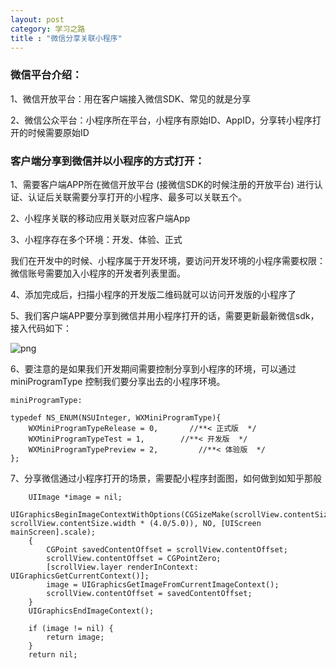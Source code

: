 ```yaml
---
layout: post
category: 学习之路
title : "微信分享关联小程序"
---
```


### 微信平台介绍：

1、微信开放平台：用在客户端接入微信SDK、常见的就是分享

2、微信公众平台：小程序所在平台，小程序有原始ID、AppID，分享转小程序打开的时候需要原始ID



### 客户端分享到微信并以小程序的方式打开：

1、需要客户端APP所在微信开放平台 (接微信SDK的时候注册的开放平台) 进行认证、认证后关联需要分享打开的小程序、最多可以关联五个。

2、小程序关联的移动应用关联对应客户端App

3、小程序存在多个环境：开发、体验、正式

我们在开发中的时候、小程序属于开发环境，要访问开发环境的小程序需要权限：微信账号需要加入小程序的开发者列表里面。

4、添加完成后，扫描小程序的开发版二维码就可以访问开发版的小程序了

5、我们客户端APP要分享到微信并用小程序打开的话，需要更新最新微信sdk，接入代码如下：



![png](https://xilankong.github.io/resource/miniapp.png)



6、要注意的是如果我们开发期间需要控制分享到小程序的环境，可以通过miniProgramType 控制我们要分享出去的小程序环境。

```
miniProgramType:

typedef NS_ENUM(NSUInteger, WXMiniProgramType){
    WXMiniProgramTypeRelease = 0,       //**< 正式版  */
    WXMiniProgramTypeTest = 1,        //**< 开发版  */
    WXMiniProgramTypePreview = 2,         //**< 体验版  */
};
```



7、分享微信通过小程序打开的场景，需要配小程序封面图，如何做到如知乎那般

```
    UIImage *image = nil;
    UIGraphicsBeginImageContextWithOptions(CGSizeMake(scrollView.contentSize.width, scrollView.contentSize.width * (4.0/5.0)), NO, [UIScreen mainScreen].scale);
    {
        CGPoint savedContentOffset = scrollView.contentOffset;
        scrollView.contentOffset = CGPointZero;
        [scrollView.layer renderInContext: UIGraphicsGetCurrentContext()];
        image = UIGraphicsGetImageFromCurrentImageContext();
        scrollView.contentOffset = savedContentOffset;
    }
    UIGraphicsEndImageContext();
    
    if (image != nil) {
        return image;
    }
    return nil;
```



